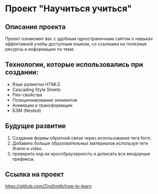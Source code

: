 # Проект "Научиться учиться"

## Описание проекта
Проект ознакомит вас с удобным одностраничным сайтом о навыках эффективной учебы доступным языком, со ссылками на полезные ресурсы и информацию по теме.

## Технологии, которые использовались при создании:
- Язык разметки HTML5
- Cascading Style Sheets
- Flex-свойства
- Позиционирование элементов
- Анимации и трансформации
- БЭМ (Nested)

## Будущее развитие  
1. Создание формы обратной связи через использование тега form.
2. Добавить больше образовательных материалов используя теги iframe и video.
3. проверить код на кроссбраузерность и дописать все вендорные префиксы.

## Ссылка на проект

https://github.com/ZiroSmith/how-to-learn

